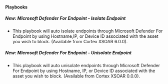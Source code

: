 
#### Playbooks
##### New: Microsoft Defender For Endpoint - Isolate Endpoint
- This playbook will auto isolate endpoints through Microsoft Defender For Endpoint by using Hostname,IP, or Device ID associated with the asset you wish to block. (Available from Cortex XSOAR 6.0.0).
##### New: Microsoft Defender For Endpoint - Unisolate Endpoint
- This playbook will auto unisolate endpoints through Microsoft Defender For Endpoint by using Hostname, IP, or Device ID associated with the asset you wish to block. (Available from Cortex XSOAR 0.0.0).
